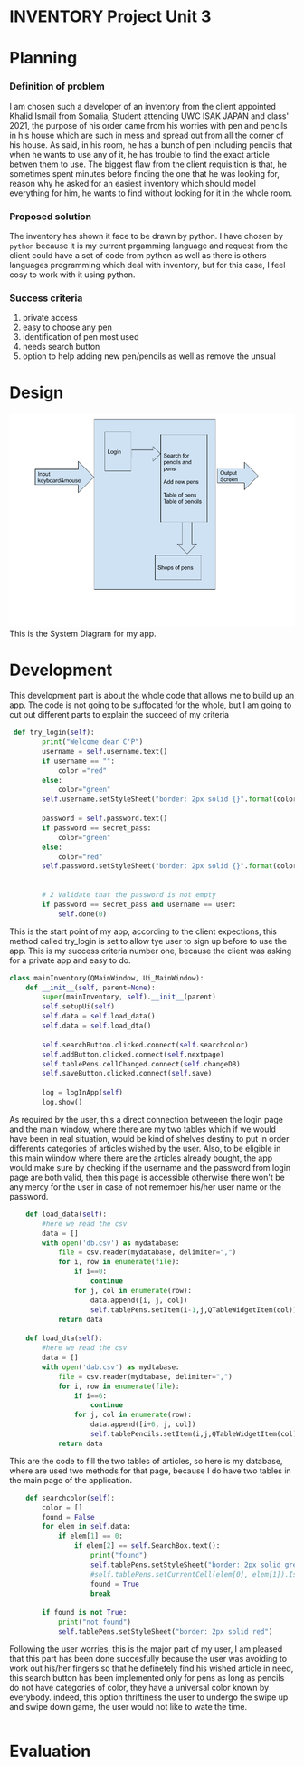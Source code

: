 # INVENTORY Project Unit 3

# Planning
### Definition of problem
I am chosen such a developer of an inventory from the client appointed Khalid Ismail from Somalia, Student attending  UWC ISAK JAPAN and class' 2021, the purpose of his order came from his worries with pen and pencils in his house which are such in mess and spread out from all the corner of his house. As said, in his room, he has a bunch of pen including pencils that when he wants to use any of it, he has trouble to find the exact article betwen them to use. The biggest flaw from the client requisition is that, he sometimes spent minutes before finding the one that he was looking for, reason why he asked for an easiest inventory which should model everything for him, he wants to find without looking for it in the whole room.

### Proposed solution
The inventory has shown it face to be drawn by python. I have chosen by ```python``` because it is my current prgamming language and request from the client could have a set of code from python as well as there is others languages programming which deal with inventory, but for this case, I feel cosy to work with it using python.

### Success criteria
1. private access
1. easy to choose any pen
1. identification of pen most used
1. needs search button 
1. option to help adding new pen/pencils as well as remove the unsual

# Design
![systemdiagarm](SystemDiagram.png)
This is the System Diagram for my app.

# Development
This development part is about the whole code that allows me to build up an app. The code is not going to be suffocated for the whole, but I am going to cut out different parts to explain the succeed of my criteria
```.py
 def try_login(self):
        print("Welcome dear C'P")
        username = self.username.text()
        if username == "":
            color ="red"
        else:
            color="green"
        self.username.setStyleSheet("border: 2px solid {}".format(color))

        password = self.password.text()
        if password == secret_pass:
            color="green"
        else:
            color="red"
        self.password.setStyleSheet("border: 2px solid {}".format(color))


        # 2 Validate that the password is not empty
        if password == secret_pass and username == user:
            self.done(0)
```
This is the start point of my app, according to the client expections, this method called try_login is set to allow tye user to sign up before to use the app. This is my success criteria number one, because the client was asking for a private app and easy to do. 


```.py
class mainInventory(QMainWindow, Ui_MainWindow):
    def __init__(self, parent=None):
        super(mainInventory, self).__init__(parent)
        self.setupUi(self)
        self.data = self.load_data()
        self.data = self.load_dta()

        self.searchButton.clicked.connect(self.searchcolor)
        self.addButton.clicked.connect(self.nextpage)
        self.tablePens.cellChanged.connect(self.changeDB)
        self.saveButton.clicked.connect(self.save)

        log = logInApp(self)
        log.show()
```
As required by the user, this a direct connection betweeen the login page and the main window, where there are my two tables which if we would have been in real situation, would be kind of shelves destiny to put in order differents categories of articles wished by the user. Also, to be eligible in this main wiindow where there are the articles already bought, the app would make sure by checking if the username and the password from login page are both valid, then this page is accessible otherwise there won't be any mercy for the user in case of not remember his/her user name or the password. 

```.py
    def load_data(self):
        #here we read the csv
        data = []
        with open('db.csv') as mydatabase:
            file = csv.reader(mydatabase, delimiter=",")
            for i, row in enumerate(file):
                if i==0:
                    continue
                for j, col in enumerate(row):
                    data.append([i, j, col])
                    self.tablePens.setItem(i-1,j,QTableWidgetItem(col))
            return data

    def load_dta(self):
        #here we read the csv
        data = []
        with open('dab.csv') as mydtabase:
            file = csv.reader(mydtabase, delimiter=",")
            for i, row in enumerate(file):
                if i==6:
                    continue
                for j, col in enumerate(row):
                    data.append([i+6, j, col])
                    self.tablePencils.setItem(i,j,QTableWidgetItem(col))
            return data
```
This are the code to fill the two tables of articles, so here is my database, where are used two methods for that page, because I do have two tables in the main page of the application.

```.py
    def searchcolor(self):
        color = []
        found = False
        for elem in self.data:
            if elem[1] == 0:
                if elem[2] == self.SearchBox.text():
                    print("found")
                    self.tablePens.setStyleSheet("border: 2px solid green")
                    #self.tablePens.setCurrentCell(elem[0], elem[1]).IsSelected()
                    found = True
                    break

        if found is not True:
            print("not found")
            self.tablePens.setStyleSheet("border: 2px solid red")
```
Following the user worries, this is the major part of my user, I am pleased that this part has been done succesfully because the user was avoiding to work out his/her fingers so that he definetely find his wished article in need, this search button has been implemented only for pens as long as pencils do not have categories of color, they have a universal color known by everybody. indeed, this option thriftiness the user to undergo the swipe up and swipe down game, the user would not like to wate the time.

```.py

```


# Evaluation
